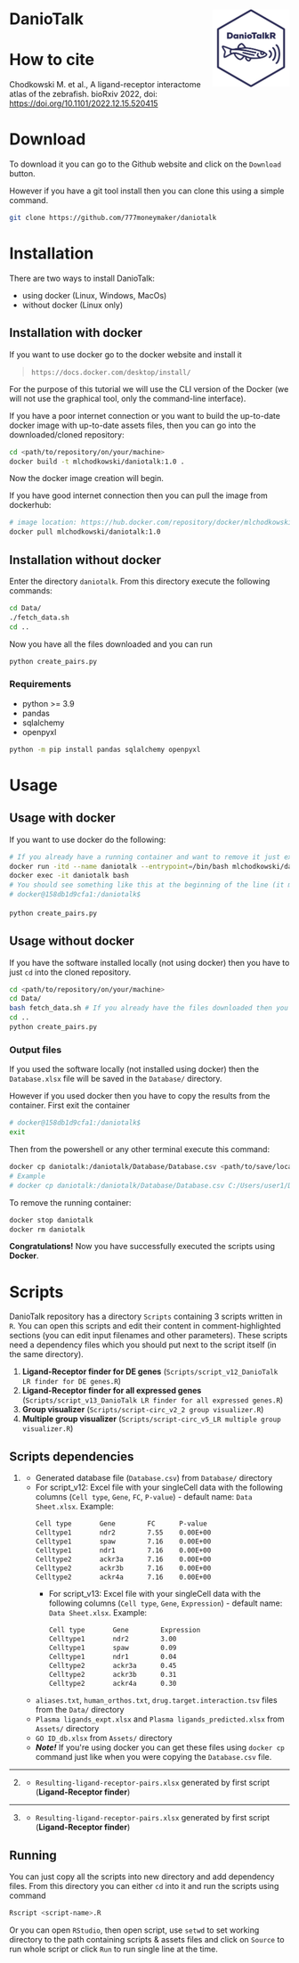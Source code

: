 # DanioTalk <img src="./misc/DaniotalkR logo.jpg" width="139" align="right"/>

# How to cite 
Chodkowski M. et al., A ligand-receptor interactome atlas of the zebrafish. bioRxiv 2022, doi: https://doi.org/10.1101/2022.12.15.520415

# Download
To download it you can go to the Github website and click on the `Download` button.

However if you have a git tool install then you can clone this using a simple command.
```bash
git clone https://github.com/777moneymaker/daniotalk
```

# Installation
There are two ways to install DanioTalk:
- using docker (Linux, Windows, MacOs)
- without docker (Linux only)

## Installation with docker
If you want to use docker go to the docker website and install it 
>`https://docs.docker.com/desktop/install/`

For the purpose of this tutorial we will use the CLI version of the Docker (we will not use the graphical tool, only the command-line interface).

If you have a poor internet connection or you want to build the up-to-date docker image with up-to-date assets files, then you can go into the downloaded/cloned repository:
```bash
cd <path/to/repository/on/your/machine>
docker build -t mlchodkowski/daniotalk:1.0 .
```
Now the docker image creation will begin. 

If you have good internet connection then you can pull the image from dockerhub:
```bash
# image location: https://hub.docker.com/repository/docker/mlchodkowski/daniotalk
docker pull mlchodkowski/daniotalk:1.0
```

## Installation without docker
Enter the directory `daniotalk`. From this directory execute the following commands:
```bash
cd Data/
./fetch_data.sh
cd ..
```
Now you have all the files downloaded and you can run
```bash
python create_pairs.py
```

### Requirements
- python >= 3.9
- pandas
- sqlalchemy
- openpyxl

```bash
python -m pip install pandas sqlalchemy openpyxl
```

# Usage
## Usage with docker
If you want to use docker do the following:
```bash
# If you already have a running container and want to remove it just exec `docker rm -f daniotalk`
docker run -itd --name daniotalk --entrypoint=/bin/bash mlchodkowski/daniotalk:1.0
docker exec -it daniotalk bash
# You should see something like this at the beginning of the line (it means that container was created successfully)
# docker@158db1d9cfa1:/daniotalk$

python create_pairs.py
```
## Usage without docker
If you have the software installed locally (not using docker) then you have to just `cd` into the cloned repository.
```bash
cd <path/to/repository/on/your/machine>
cd Data/
bash fetch_data.sh # If you already have the files downloaded then you can skip this step
cd ..
python create_pairs.py
```

### Output files
If you used the software locally (not installed using docker) then the `Database.xlsx` file will be saved in the `Database/` directory.

However if you used docker then you have to copy the results from the container.
First exit the container
```bash
# docker@158db1d9cfa1:/daniotalk$
exit
```
Then from the powershell or any other terminal execute this command:
```bash
docker cp daniotalk:/daniotalk/Database/Database.csv <path/to/save/location>
# Example
# docker cp daniotalk:/daniotalk/Database/Database.csv C:/Users/user1/Desktop/
```

To remove the running container:
```bash
docker stop daniotalk
docker rm daniotalk
```

**Congratulations!** Now you have successfully executed the scripts using **Docker**.

# Scripts
DanioTalk repository has a directory `Scripts` containing 3 scripts written in `R`. You can open this scripts and edit their content in comment-highlighted sections (you can edit input filenames and other parameters). These scripts need a dependency files which you should put next to the script itself (in the same directory).

1. **Ligand-Receptor finder for DE genes** (`Scripts/script_v12_DanioTalk LR finder for DE genes.R`)
2. **Ligand-Receptor finder for all expressed genes** (`Scripts/script_v13_DanioTalk LR finder for all expressed genes.R`)
2. **Group visualizer** (`Scripts/script-circ_v2_2 group visualizer.R`)
3. **Multiple group visualizer** (`Scripts/script-circ_v5_LR multiple group visualizer.R`)


## Scripts dependencies
1.  
    - Generated database file (`Database.csv`) from `Database/` directory
    - For script_v12: Excel file with your singleCell data with the following columns (`Cell type`, `Gene`, `FC`, `P-value`) - default name: `Data Sheet.xlsx`. Example:
        ```
        Cell type	    Gene		FC	    P-value
        Celltype1       ndr2		7.55	0.00E+00
        Celltype1	    spaw		7.16	0.00E+00
        Celltype1	    ndr1		7.16	0.00E+00
        Celltype2	    ackr3a		7.16	0.00E+00
        Celltype2	    ackr3b		7.16	0.00E+00
        Celltype2	    ackr4a		7.16	0.00E+00
        ```
      - For script_v13: Excel file with your singleCell data with the following columns (`Cell type`, `Gene`, `Expression`) - default name: `Data Sheet.xlsx`. Example:
        ```
        Cell type	    Gene		Expression	    
        Celltype1	    ndr2		3.00	
        Celltype1	    spaw		0.09	
        Celltype1	    ndr1		0.04	
        Celltype2	    ackr3a		0.45	
        Celltype2	    ackr3b		0.31	
        Celltype2	    ackr4a		0.30	
        ```
    - `aliases.txt`, `human_orthos.txt`, `drug.target.interaction.tsv` files from the `Data/` directory
    - `Plasma ligands_expt.xlsx` and `Plasma ligands_predicted.xlsx` from `Assets/` directory
    - `GO ID_db.xlsx` from `Assets/` directory
    - ***Note!*** If you're using docker you can get these files using `docker cp` command just like when you were copying the `Database.csv` file.
---
2. 
    - `Resulting-ligand-receptor-pairs.xlsx` generated by first script (**Ligand-Receptor finder**)
---
3. 
    - `Resulting-ligand-receptor-pairs.xlsx` generated by first script (**Ligand-Receptor finder**)


## Running
You can just copy all the scripts into new directory and add dependency files. From this directory you can either `cd` into it and run the scripts using command
```bash
Rscript <script-name>.R
```
Or you can open `RStudio`, then open script, use `setwd` to set working directory to the path containing scripts & assets files and click on `Source` to run whole script or click `Run` to run single line at the time.
